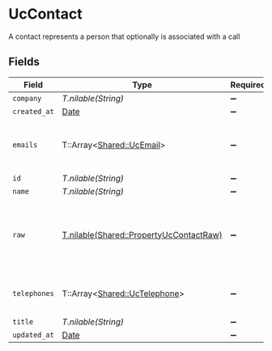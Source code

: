 # UcContact

A contact represents a person that optionally is associated with a call


## Fields

| Field                                                                                  | Type                                                                                   | Required                                                                               | Description                                                                            |
| -------------------------------------------------------------------------------------- | -------------------------------------------------------------------------------------- | -------------------------------------------------------------------------------------- | -------------------------------------------------------------------------------------- |
| `company`                                                                              | *T.nilable(String)*                                                                    | :heavy_minus_sign:                                                                     | N/A                                                                                    |
| `created_at`                                                                           | [Date](https://ruby-doc.org/stdlib-2.6.1/libdoc/date/rdoc/Date.html)                   | :heavy_minus_sign:                                                                     | N/A                                                                                    |
| `emails`                                                                               | T::Array<[Shared::UcEmail](../../models/shared/ucemail.md)>                            | :heavy_minus_sign:                                                                     | An array of email addresses for this contact                                           |
| `id`                                                                                   | *T.nilable(String)*                                                                    | :heavy_minus_sign:                                                                     | N/A                                                                                    |
| `name`                                                                                 | *T.nilable(String)*                                                                    | :heavy_minus_sign:                                                                     | N/A                                                                                    |
| `raw`                                                                                  | [T.nilable(Shared::PropertyUcContactRaw)](../../models/shared/propertyuccontactraw.md) | :heavy_minus_sign:                                                                     | The raw data returned by the integration for this contact                              |
| `telephones`                                                                           | T::Array<[Shared::UcTelephone](../../models/shared/uctelephone.md)>                    | :heavy_minus_sign:                                                                     | An array of telephones for this contact                                                |
| `title`                                                                                | *T.nilable(String)*                                                                    | :heavy_minus_sign:                                                                     | N/A                                                                                    |
| `updated_at`                                                                           | [Date](https://ruby-doc.org/stdlib-2.6.1/libdoc/date/rdoc/Date.html)                   | :heavy_minus_sign:                                                                     | N/A                                                                                    |